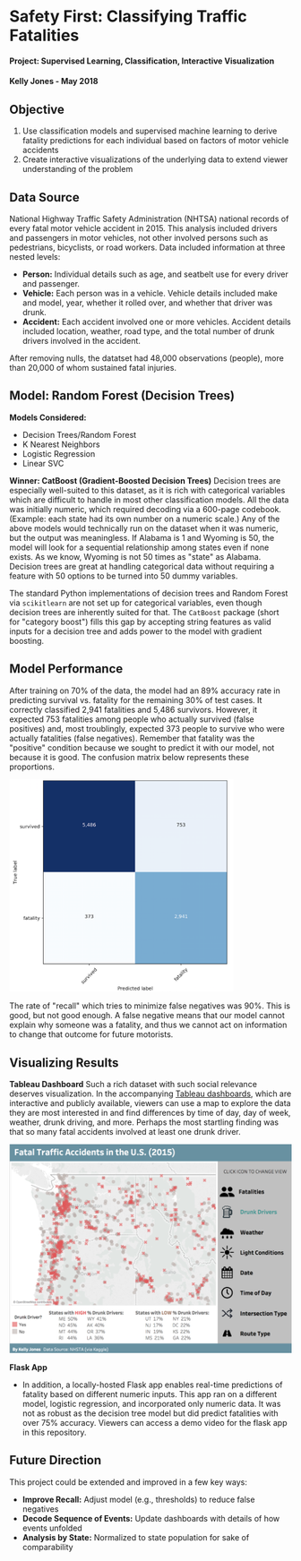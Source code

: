 # Safety First: Classifying Traffic Fatalities

#### Project: Supervised Learning, Classification, Interactive Visualization

#### Kelly Jones - May 2018

## Objective

1. Use classification models and supervised machine learning to derive fatality predictions for each individual based on factors of motor vehicle accidents
2. Create interactive visualizations of the underlying data to extend viewer understanding of the problem

## Data Source

National Highway Traffic Safety Administration (NHTSA) national records of every fatal motor vehicle accident in 2015. This analysis included drivers and passengers in motor vehicles, not other involved persons such as pedestrians, bicyclists, or road workers. Data included information at three nested levels:
* **Person:** Individual details such as age, and seatbelt use for every driver and passenger.
* **Vehicle:** Each person was in a vehicle. Vehicle details included make and model, year, whether it rolled over, and whether that driver was drunk.
* **Accident:** Each accident involved one or more vehicles. Accident details included location, weather, road type, and the total number of drunk drivers involved in the accident.

After removing nulls, the datatset had 48,000 observations (people), more than 20,000 of whom sustained fatal injuries.

## Model: Random Forest (Decision Trees)

**Models Considered:** 
* Decision Trees/Random Forest
* K Nearest Neighbors
* Logistic Regression
* Linear SVC

**Winner: CatBoost (Gradient-Boosted Decision Trees)** Decision trees are especially well-suited to this dataset, as it is rich with categorical variables which are difficult to handle in most other classification models. All the data was initially numeric, which required decoding via a 600-page codebook. (Example: each state had its own number on a numeric scale.) Any of the above models would technically run on the dataset when it was numeric, but the output was meaningless. If Alabama is 1 and Wyoming is 50, the model will look for a sequential relationship among states even if none exists. As we know, Wyoming is not 50 times as "state" as Alabama. Decision trees are great at handling categorical data without requiring a feature with 50 options to be turned into 50 dummy variables.

The standard Python implementations of decision trees and Random Forest via `scikitlearn` are not set up for categorical variables, even though decision trees are inherently suited for that. The `CatBoost` package (short for "category boost") fills this gap by accepting string features as valid inputs for a decision tree and adds power to the model with gradient boosting.

## Model Performance

After training on 70% of the data, the model had an 89% accuracy rate in predicting survival vs. fatality for the remaining 30% of test cases. It correctly classified 2,941 fatalities and 5,486 survivors. However, it expected 753 fatalities among people who actually survived (false positives) and, most troublingly, expected 373 people to survive who were actually fatalities (false negatives). Remember that fatality was the "positive" condition because we sought to predict it with our model, not because it is good. The confusion matrix below represents these proportions.

<img src="images/confusion_matrix_cr.png" alt="confusionmatrix" width="400px"/>

The rate of "recall" which tries to minimize false negatives was 90%. This is good, but not good enough. A false negative means that our model cannot explain why someone was a fatality, and thus we cannot act on information to change that outcome for future motorists. 

## Visualizing Results

**Tableau Dashboard**
Such a rich dataset with such social relevance deserves visualization. In the accompanying [Tableau dashboards](https://public.tableau.com/profile/kelly.jones4370#!/vizhome/TrafficFatalities2015_0/Fatalities), which are interactive and publicly available, viewers can use a map to explore the data they are most interested in and find differences by time of day, day of week, weather, drunk driving, and more. Perhaps the most startling finding was that so many fatal accidents involved at least one drunk driver.

<img src="images/tableau_screenshot.png" alt="tableaudashboard" width="600px"/>

**Flask App**
* In addition, a locally-hosted Flask app enables real-time predictions of fatality based on different numeric inputs. This app ran on a different model, logistic regression, and incorporated only numeric data. It was not as robust as the decision tree model but did predict fatalities with over 75% accuracy. Viewers can access a demo video for the flask app in this repository.

## Future Direction

This project could be extended and improved in a few key ways:

- **Improve Recall:** Adjust model (e.g., thresholds) to reduce false negatives
- **Decode Sequence of Events:** Update dashboards with details of how events unfolded
- **Analysis by State:** Normalized to state population for sake of comparability
